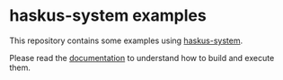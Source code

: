 # haskus-system examples

This repository contains some examples using [haskus-system](http://haskus.org/system/).

Please read the [documentation](http://haskus.org/system/manual) to understand
how to build and execute them.
